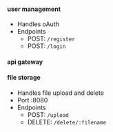 #### user management
* Handles oAuth
* Endpoints 
    - POST: `/register` 
    - POST: `/login` 

#### api gateway

#### file storage
* Handles file upload and delete
* Port :8080
* Endpoints
    - POST: `/upload` 
    - DELETE: `/delete/:filename`

